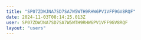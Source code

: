 ```yaml
---
title: "SP07ZDWJNA7SD7SA7W5WTH9RHW6PV1VFF9GV8RQF"
date: 2024-11-03T08:14:25.013Z
user: SP07ZDWJNA7SD7SA7W5WTH9RHW6PV1VFF9GV8RQF
layout: "users"
---
```

    